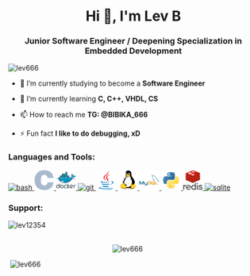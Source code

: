 <h1 align="center">Hi 👋, I'm Lev B</h1>
<h3 align="center">Junior Software Engineer / Deepening Specialization in Embedded Development</h3>

<p align="left"> <img src="https://komarev.com/ghpvc/?username=lev666&label=Profile%20views&color=0e75b6&style=flat" alt="lev666" /> </p>

- 🔭 I’m currently studying to become a **Software Engineer**

- 🌱 I’m currently learning **C, C++, VHDL, CS**

- 📫 How to reach me **TG: @BIBIKA_666**

- ⚡ Fun fact **I like to do debugging, xD**

<h3 align="left">Languages and Tools:</h3>
<p align="left"> <a href="https://www.gnu.org/software/bash/" target="_blank" rel="noreferrer"> <img src="https://www.vectorlogo.zone/logos/gnu_bash/gnu_bash-icon.svg" alt="bash" width="40" height="40"/> </a> <a href="https://www.cprogramming.com/" target="_blank" rel="noreferrer"> <img src="https://raw.githubusercontent.com/devicons/devicon/master/icons/c/c-original.svg" alt="c" width="40" height="40"/> </a> <a href="https://www.docker.com/" target="_blank" rel="noreferrer"> <img src="https://raw.githubusercontent.com/devicons/devicon/master/icons/docker/docker-original-wordmark.svg" alt="docker" width="40" height="40"/> </a> <a href="https://git-scm.com/" target="_blank" rel="noreferrer"> <img src="https://www.vectorlogo.zone/logos/git-scm/git-scm-icon.svg" alt="git" width="40" height="40"/> </a> <a href="https://www.java.com" target="_blank" rel="noreferrer"> <img src="https://raw.githubusercontent.com/devicons/devicon/master/icons/java/java-original.svg" alt="java" width="40" height="40"/> </a> <a href="https://www.linux.org/" target="_blank" rel="noreferrer"> <img src="https://raw.githubusercontent.com/devicons/devicon/master/icons/linux/linux-original.svg" alt="linux" width="40" height="40"/> </a> <a href="https://www.mysql.com/" target="_blank" rel="noreferrer"> <img src="https://raw.githubusercontent.com/devicons/devicon/master/icons/mysql/mysql-original-wordmark.svg" alt="mysql" width="40" height="40"/> </a> <a href="https://www.python.org" target="_blank" rel="noreferrer"> <img src="https://raw.githubusercontent.com/devicons/devicon/master/icons/python/python-original.svg" alt="python" width="40" height="40"/> </a> <a href="https://redis.io" target="_blank" rel="noreferrer"> <img src="https://raw.githubusercontent.com/devicons/devicon/master/icons/redis/redis-original-wordmark.svg" alt="redis" width="40" height="40"/> </a> <a href="https://www.sqlite.org/" target="_blank" rel="noreferrer"> <img src="https://www.vectorlogo.zone/logos/sqlite/sqlite-icon.svg" alt="sqlite" width="40" height="40"/> </a> </p>

<h3 align="left">Support:</h3>
<p><a href="https://ko-fi.com/lev12354"> <img align="left" src="https://cdn.ko-fi.com/cdn/kofi3.png?v=3" height="50" width="210" alt="lev12354" /></a></p><br><br>

<p></p>

<p><img src="https://github-readme-stats.vercel.app/api/top-langs?username=lev666&show_icons=true&locale=en&layout=compact" alt="lev666" /></p>

<p>&nbsp;<img src="https://github-readme-stats.vercel.app/api?username=lev666&show_icons=true&locale=en" alt="lev666" /></p>
